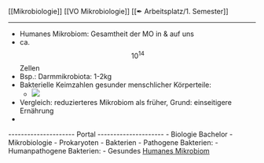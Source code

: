 [[Mikrobiologie]] [[VO Mikrobiologie]] [[✒ Arbeitsplatz/1. Semester]]

---

- Humanes Mikrobiom: Gesamtheit der MO in & auf uns   
- ca. $$ 10^{14} $$ Zellen
- Bsp.: Darmmikrobiota: 1-2kg
- Bakterielle Keimzahlen gesunder menschlicher Körperteile:
	- ![](https://remnote-user-data.s3.amazonaws.com/TAz0tKTuWo5pXCkj895GlKN-XpC7ElQ6-Y0964TXB51YA1440_ydvD4bOJQmlb-PLuTVb7hw4yib3C2RqytDNbrLzTxwPrtp7y2mvGYy37kc0Ug8Cuhyucb1PY1dH7FS)
- Vergleich: reduzierteres Mikrobiom als früher, Grund: einseitigere Ernährung
- 
--------------------- Portal ---------------------
	- Biologie Bachelor
		- Mikrobiologie
			- Prokaryoten
				- Bakterien
					- Pathogene Bakterien:
						- Humanpathogene Bakterien:
							- Gesundes [Humanes Mikrobiom](%F0%9F%93%82Unfertiges/Mikrobiologie/Humanes-Mikrobiom.md)
